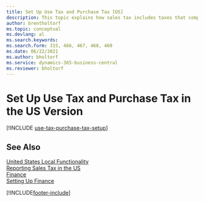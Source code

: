 ```yaml
---
title: Set Up Use Tax and Purchase Tax [US]
description: This topic explains how sales tax includes taxes that companies pay for using items in the US version.
author: brentholtorf
ms.topic: conceptual
ms.devlang: al
ms.search.keywords:
ms.search.form: 315, 466, 467, 468, 469
ms.date: 06/22/2021
ms.author: bholtorf
ms.service: dynamics-365-business-central
ms.reviewer: bholtorf
---
```

# Set Up Use Tax and Purchase Tax in the US Version

[!INCLUDE [use-tax-purchase-tax-setup](../includes/CAMXUS/use-tax-purchase-tax-setup.md)]

## See Also

[United States Local Functionality](united-states-local-functionality.md)  
[Reporting Sales Tax in the US](us-sales-tax.md)  
[Finance](../../finance.md)  
[Setting Up Finance](../../finance.md)  


[!INCLUDE[footer-include](../../includes/footer-banner.md)]